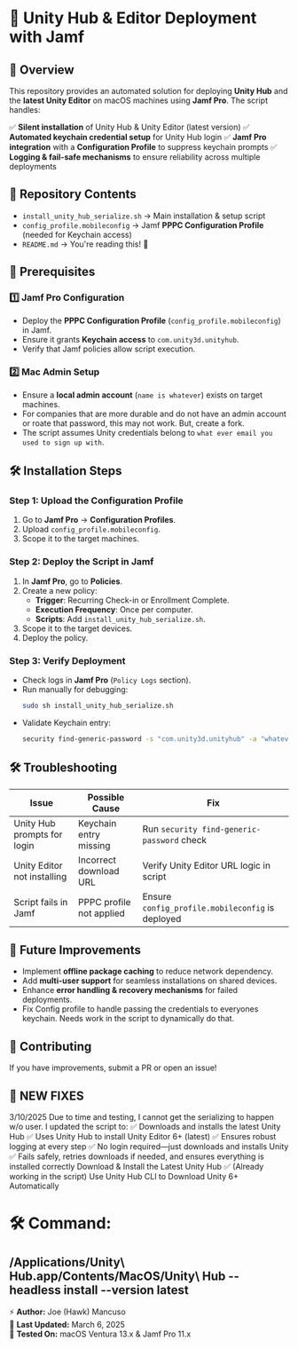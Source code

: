 # 🚀 Unity Hub & Editor Deployment with Jamf

## 📌 Overview
This repository provides an automated solution for deploying **Unity Hub** and the **latest Unity Editor** on macOS machines using **Jamf Pro**. The script handles:

✅ **Silent installation** of Unity Hub & Unity Editor (latest version)
✅ **Automated keychain credential setup** for Unity Hub login
✅ **Jamf Pro integration** with a **Configuration Profile** to suppress keychain prompts
✅ **Logging & fail-safe mechanisms** to ensure reliability across multiple deployments

## 📂 Repository Contents
- `install_unity_hub_serialize.sh` → Main installation & setup script
- `config_profile.mobileconfig` → Jamf **PPPC Configuration Profile** (needed for Keychain access)
- `README.md` → You're reading this! 📖

## 🔧 Prerequisites
### **1️⃣ Jamf Pro Configuration**
- Deploy the **PPPC Configuration Profile** (`config_profile.mobileconfig`) in Jamf.
- Ensure it grants **Keychain access** to `com.unity3d.unityhub`.
- Verify that Jamf policies allow script execution.

### **2️⃣ Mac Admin Setup**
- Ensure a **local admin account** (`name is whatever`) exists on target machines.
- For companies that are more durable and do not have an admin account or roate that password, this may not work. But, create a fork.
- The script assumes Unity credentials belong to `what ever email you used to sign up with`.

## 🛠️ Installation Steps
### **Step 1: Upload the Configuration Profile**
1. Go to **Jamf Pro** → **Configuration Profiles**.
2. Upload `config_profile.mobileconfig`.
3. Scope it to the target machines.

### **Step 2: Deploy the Script in Jamf**
1. In **Jamf Pro**, go to **Policies**.
2. Create a new policy:
   - **Trigger**: Recurring Check-in or Enrollment Complete.
   - **Execution Frequency**: Once per computer.
   - **Scripts**: Add `install_unity_hub_serialize.sh`.
3. Scope it to the target devices.
4. Deploy the policy.

### **Step 3: Verify Deployment**
- Check logs in **Jamf Pro** (`Policy Logs` section).
- Run manually for debugging:  
  ```bash
  sudo sh install_unity_hub_serialize.sh
  ```
- Validate Keychain entry:  
  ```bash
  security find-generic-password -s "com.unity3d.unityhub" -a "whatever email you used in Unity"
  ```

## 🛠️ Troubleshooting
| Issue | Possible Cause | Fix |
|--------|--------------|------|
| Unity Hub prompts for login | Keychain entry missing | Run `security find-generic-password` check |
| Unity Editor not installing | Incorrect download URL | Verify Unity Editor URL logic in script |
| Script fails in Jamf | PPPC profile not applied | Ensure `config_profile.mobileconfig` is deployed |

## 🚀 Future Improvements
- Implement **offline package caching** to reduce network dependency.
- Add **multi-user support** for seamless installations on shared devices.
- Enhance **error handling & recovery mechanisms** for failed deployments.
- Fix Config profile to handle passing the credentials to everyones keychain. Needs work in the script to dynamically do that. 

## 📢 Contributing
If you have improvements, submit a PR or open an issue!

## 📢 NEW FIXES 
3/10/2025 Due to time and testing, I cannot get the serializing to happen w/o user. I updated the script to:
✅ Downloads and installs the latest Unity Hub
✅ Uses Unity Hub to install Unity Editor 6+ (latest)
✅ Ensures robust logging at every step
✅ No login required—just downloads and installs Unity
✅ Fails safely, retries downloads if needed, and ensures everything is installed correctly
Download & Install the Latest Unity Hub 
✅ (Already working in the script)
Use Unity Hub CLI to Download Unity 6+ Automatically

# 🛠️ Command:
/Applications/Unity\ Hub.app/Contents/MacOS/Unity\ Hub --headless install --version latest
---
⚡ **Author:** Joe (Hawk) Mancuso   
📅 **Last Updated:** March 6, 2025  
🐧 **Tested On:** macOS Ventura 13.x & Jamf Pro 11.x

